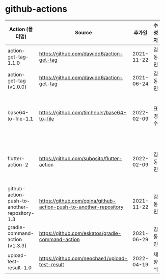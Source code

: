 # github-actions

| Action (폴더명) | Source | 추가일        | 수정자 | 비고 |
| --- | --- |------------|-----| --- |
| action-get-tag-1.1.0 | <https://github.com/dawidd6/action-get-tag> | 2021-11-22 | 김동민 | - |
| action-get-tag (v1.0.0) | <https://github.com/dawidd6/action-get-tag> | 2021-06-24 | 김동민 | - |
| base64-to-file-1.1 | <https://github.com/timheuer/base64-to-file> | 2022-02-09 | 표경수 | 요청자: 표경수 |
| flutter-action-2 | <https://github.com/subosito/flutter-action> | 2022-02-09 | 김동민 | 요청자: 표경수 |
| github-action-push-to-another-repository-1.3 | <https://github.com/cpina/github-action-push-to-another-repository> | 2021-11-22 | 김동민 | - |
| gradle-command-action (v1.3.3) | <https://github.com/eskatos/gradle-command-action> | 2021-06-29 | 김동민 | - |
| upload-test-result-1.0 | <https://github.com/neochae1/upload-test-result> | 2022-04-19 | 채향석 | - |


